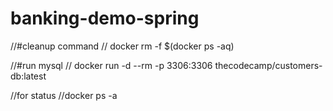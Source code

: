 # banking-demo-spring

//#cleanup command
//        docker rm -f $(docker ps -aq)

//#run mysql
//        docker run -d --rm -p 3306:3306 thecodecamp/customers-db:latest

//for status
//docker ps -a
